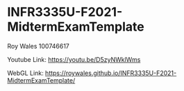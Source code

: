 # INFR3335U-F2021-MidtermExamTemplate

Roy Wales 100746617

Youtube Link: https://youtu.be/D5zyNWklWms

WebGL Link: https://roywales.github.io/INFR3335U-F2021-MidtermExamTemplate/
